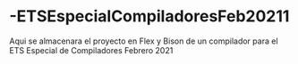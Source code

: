 # -ETSEspecialCompiladoresFeb20211
Aqui se almacenara el proyecto en Flex y Bison de un compilador para el ETS Especial de Compiladores Febrero 2021
